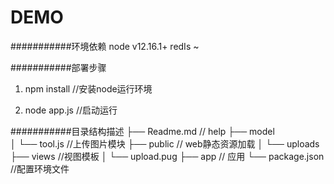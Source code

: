DEMO
===========================

###########环境依赖
node v12.16.1+
redIs ~

###########部署步骤
1. npm install  //安装node运行环境

2. node app.js  //启动运行



###########目录结构描述
├── Readme.md                   // help
├── model                      
│   └── tool.js                 //上传图片模块
├── public                      // web静态资源加载
│   └── uploads
├── views                       //视图模板
│   └── upload.pug
├── app                         // 应用
└── package.json                //配置环境文件

